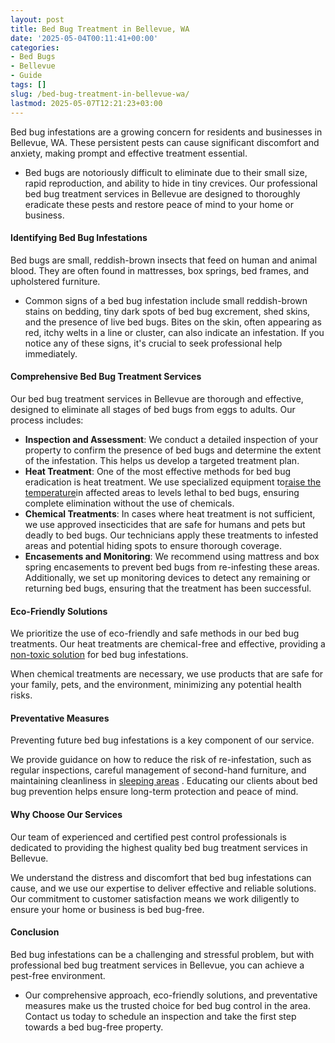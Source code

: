 ```yaml
---
layout: post
title: Bed Bug Treatment in Bellevue, WA
date: '2025-05-04T00:11:41+00:00'
categories:
- Bed Bugs
- Bellevue
- Guide
tags: []
slug: /bed-bug-treatment-in-bellevue-wa/
lastmod: 2025-05-07T12:21:23+03:00
---
```


Bed bug infestations are a growing concern for residents and businesses in Bellevue, WA. These persistent pests can cause significant discomfort and anxiety, making prompt and effective treatment essential.
- Bed bugs are notoriously difficult to eliminate due to their small size, rapid reproduction, and ability to hide in tiny crevices.
Our professional bed bug treatment services in Bellevue are designed to thoroughly eradicate these pests and restore peace of mind to your home or business.
#### Identifying Bed Bug Infestations
Bed bugs are small, reddish-brown insects that feed on human and animal blood. They are often found in mattresses, box springs, bed frames, and upholstered furniture.
- Common signs of a bed bug infestation include small reddish-brown stains on bedding, tiny dark spots of bed bug excrement, shed skins, and the presence of live bed bugs.
Bites on the skin, often appearing as red, itchy welts in a line or cluster, can also indicate an infestation. If you notice any of these signs, it's crucial to seek professional help immediately.
#### Comprehensive Bed Bug Treatment Services
Our bed bug treatment services in Bellevue are thorough and effective, designed to eliminate all stages of bed bugs from eggs to adults. Our process includes:
- **Inspection and Assessment**: We conduct a detailed inspection of your property to confirm the presence of bed bugs and determine the extent of the infestation. This helps us develop a targeted treatment plan.
- **Heat Treatment**: One of the most effective methods for bed bug eradication is heat treatment. We use specialized equipment to[raise the temperature](https://pestpolicy.com/best-bed-bug-heaters/)in affected areas to levels lethal to bed bugs, ensuring complete elimination without the use of chemicals.
- **Chemical Treatments**: In cases where heat treatment is not sufficient, we use approved insecticides that are safe for humans and pets but deadly to bed bugs. Our technicians apply these treatments to infested areas and potential hiding spots to ensure thorough coverage.
- **Encasements and Monitoring**: We recommend using mattress and box spring encasements to prevent bed bugs from re-infesting these areas. Additionally, we set up monitoring devices to detect any remaining or returning bed bugs, ensuring that the treatment has been successful.
#### Eco-Friendly Solutions
We prioritize the use of eco-friendly and safe methods in our bed bug treatments. Our heat treatments are chemical-free and effective, providing a
[non-toxic solution](https://pestpolicy.com/best-bed-bug-traps/)
for bed bug infestations.

When chemical treatments are necessary, we use products that are safe for your family, pets, and the environment, minimizing any potential health risks.
#### Preventative Measures
Preventing future bed bug infestations is a key component of our service.

We provide guidance on how to reduce the risk of re-infestation, such as regular inspections, careful management of second-hand furniture, and maintaining cleanliness in
[sleeping areas](https://pestpolicy.com/best-bed-bug-mattress-encasements/)
. Educating our clients about bed bug prevention helps ensure long-term protection and peace of mind.
#### Why Choose Our Services
Our team of experienced and certified pest control professionals is dedicated to providing the highest quality bed bug treatment services in Bellevue.

We understand the distress and discomfort that bed bug infestations can cause, and we use our expertise to deliver effective and reliable solutions. Our commitment to customer satisfaction means we work diligently to ensure your home or business is bed bug-free.
#### Conclusion
Bed bug infestations can be a challenging and stressful problem, but with professional bed bug treatment services in Bellevue, you can achieve a pest-free environment.
- Our comprehensive approach, eco-friendly solutions, and preventative measures make us the trusted choice for bed bug control in the area.
Contact us today to schedule an inspection and take the first step towards a bed bug-free property.
